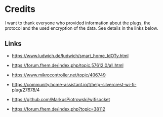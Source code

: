 # Credits

I want to thank everyone who provided information about the 
plugs, the protocol and the used encryption of the data.
See details in the links below.

## Links

 - https://www.ludwich.de/ludwich/smart_home_IdOTy.html

 - https://forum.fhem.de/index.php/topic,57612.0/all.html

 - https://www.mikrocontroller.net/topic/406749

 - https://community.home-assistant.io/t/help-silvercrest-wi-fi-plug/27678/4

 - https://github.com/MarkusPiotrowski/wifisocket

 - https://forum.fhem.de/index.php?topic=38112

